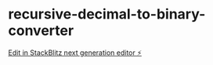 # recursive-decimal-to-binary-converter

[Edit in StackBlitz next generation editor ⚡️](https://stackblitz.com/~/github.com/GeauxWeisbeck4/recursive-decimal-to-binary-converter)